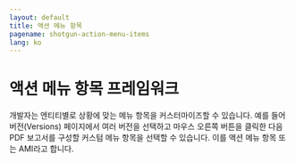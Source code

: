 ```yaml
---
layout: default
title: 액션 메뉴 항목
pagename: shotgun-action-menu-items
lang: ko
---
```


# 액션 메뉴 항목 프레임워크

개발자는 엔티티별로 상황에 맞는 메뉴 항목을 커스터마이즈할 수 있습니다. 예를 들어 버전(Versions) 페이지에서 여러 버전을 선택하고 마우스 오른쪽 버튼을 클릭한 다음 PDF 보고서를 구성할 커스텀 메뉴 항목을 선택할 수 있습니다. 이를 액션 메뉴 항목 또는 AMI라고 합니다.
